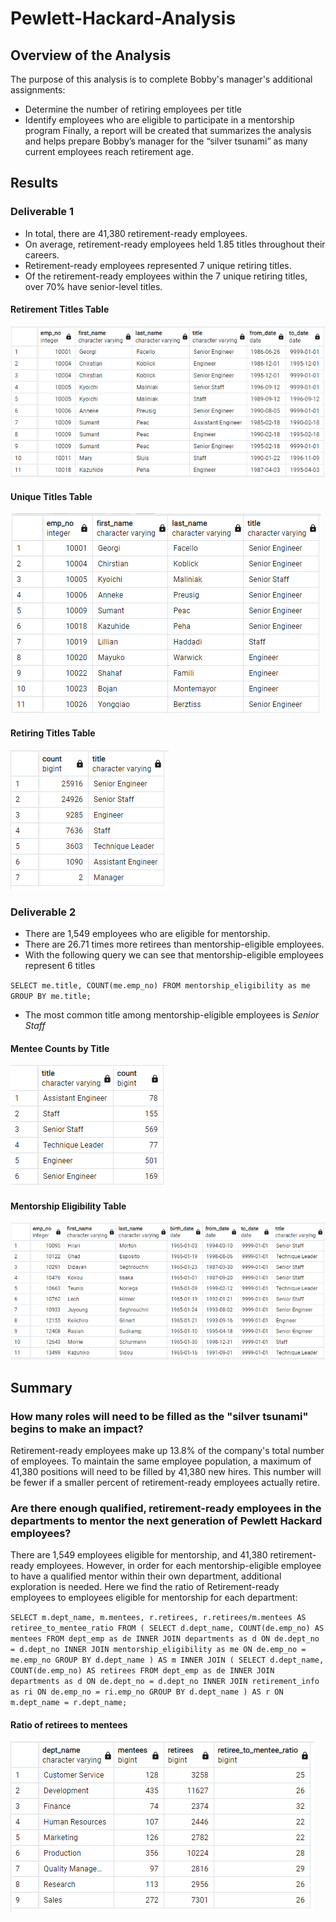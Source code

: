 # Pewlett-Hackard-Analysis

## Overview of the Analysis

The purpose of this analysis is to complete Bobby's manager's additional assignments:
* Determine the number of retiring employees per title
* Identify employees who are eligible to participate in a mentorship program
Finally, a report will be created that summarizes the analysis and helps prepare Bobby’s manager for the “silver tsunami” as many current employees reach retirement age.

## Results

### Deliverable 1

* In total, there are 41,380 retirement-ready employees.
* On average, retirement-ready employees held 1.85 titles throughout their careers.
* Retirement-ready employees represented 7 unique retiring titles.
* Of the retirement-ready employees within the 7 unique retiring titles, over 70% have senior-level titles.

#### Retirement Titles Table

![Retirement Titles Table](./Resources/retirement_titles.png "Retirement Titles")

#### Unique Titles Table

![Unique Titles Table](./Resources/unique_titles.png "Unique Titles")

#### Retiring Titles Table

![Retiring Titles Table](./Resources/retiring_titles.png "Retiring Titles")

### Deliverable 2

* There are 1,549 employees who are eligible for mentorship.
* There are 26.71 times more retirees than mentorship-eligible employees.
* With the following query we can see that mentorship-eligible employees represent 6 titles

`SELECT me.title, COUNT(me.emp_no)
FROM mentorship_eligibility as me
GROUP BY me.title;`

* The most common title among mentorship-eligible employees is *Senior Staff*

#### Mentee Counts by Title

![Mentee Counts by Title Table](./Resources/mentee_titles.png "Mentee Counts by Title")

#### Mentorship Eligibility Table

![Mentorship Eligibility Table](./Resources/mentorship_eligibility.png "Mentorship Eligibility")

## Summary

### How many roles will need to be filled as the "silver tsunami" begins to make an impact?

Retirement-ready employees make up 13.8% of the company's total number of employees. To maintain the same employee population, a maximum of 41,380 positions will need to be filled by 41,380 new hires. This number will be fewer if a smaller percent of retirement-ready employees actually retire.

### Are there enough qualified, retirement-ready employees in the departments to mentor the next generation of Pewlett Hackard employees?

There are 1,549 employees eligible for mentorship, and 41,380 retirement-ready employees. However, in order for each mentorship-eligible employee to have a qualified mentor within their own department, additional exploration is needed. Here we find the ratio of Retirement-ready employees to employees eligible for mentorship for each department:

`SELECT m.dept_name, m.mentees, r.retirees, r.retirees/m.mentees AS retiree_to_mentee_ratio
FROM (
    SELECT d.dept_name, COUNT(de.emp_no) AS mentees
    FROM dept_emp as de
    INNER JOIN departments as d
    ON de.dept_no = d.dept_no
    INNER JOIN mentorship_eligibility as me
    ON de.emp_no = me.emp_no
    GROUP BY d.dept_name
) AS m
INNER JOIN (
    SELECT d.dept_name, COUNT(de.emp_no) AS retirees
    FROM dept_emp as de
    INNER JOIN departments as d
    ON de.dept_no = d.dept_no
    INNER JOIN retirement_info as ri
    ON de.emp_no = ri.emp_no
    GROUP BY d.dept_name
) AS r
ON m.dept_name = r.dept_name;`

#### Ratio of retirees to mentees
![Retiree to Mentee Ratios by Department](./Resources/retiree_to_mentee_ratios_by_department.png "Retiree to Mentee Ratios by Department")